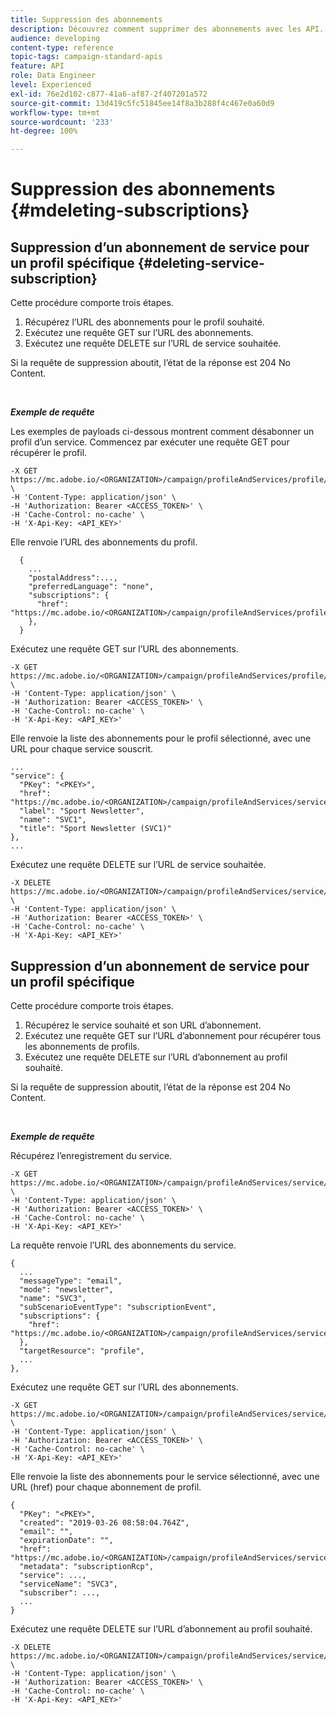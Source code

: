 ```yaml
---
title: Suppression des abonnements
description: Découvrez comment supprimer des abonnements avec les API.
audience: developing
content-type: reference
topic-tags: campaign-standard-apis
feature: API
role: Data Engineer
level: Experienced
exl-id: 76e2d102-c877-41a6-af87-2f407201a572
source-git-commit: 13d419c5fc51845ee14f8a3b288f4c467e0a60d9
workflow-type: tm+mt
source-wordcount: '233'
ht-degree: 100%

---
```


# Suppression des abonnements {#mdeleting-subscriptions}

<!--NOTE TO WRITER: There are two duplicate headings that seem to have the same content. Delete one? Rename if different?-->

## Suppression d’un abonnement de service pour un profil spécifique {#deleting-service-subscription}

Cette procédure comporte trois étapes.

1. Récupérez l’URL des abonnements pour le profil souhaité.
1. Exécutez une requête GET sur l’URL des abonnements.
1. Exécutez une requête DELETE sur l’URL de service souhaitée.

Si la requête de suppression aboutit, l’état de la réponse est 204 No Content.

<br/>

***Exemple de requête***

Les exemples de payloads ci-dessous montrent comment désabonner un profil d’un service. Commencez par exécuter une requête GET pour récupérer le profil.

```
-X GET https://mc.adobe.io/<ORGANIZATION>/campaign/profileAndServices/profile/<PKEY> \
-H 'Content-Type: application/json' \
-H 'Authorization: Bearer <ACCESS_TOKEN>' \
-H 'Cache-Control: no-cache' \
-H 'X-Api-Key: <API_KEY>'
```

Elle renvoie l’URL des abonnements du profil.

```
  {
    ...
    "postalAddress":...,
    "preferredLanguage": "none",
    "subscriptions": {
      "href": "https://mc.adobe.io/<ORGANIZATION>/campaign/profileAndServices/profile/<PKEY>/subscriptions/"
    },
  }
```

Exécutez une requête GET sur l’URL des abonnements.

```
-X GET https://mc.adobe.io/<ORGANIZATION>/campaign/profileAndServices/profile/<PKEY>/subscriptions \
-H 'Content-Type: application/json' \
-H 'Authorization: Bearer <ACCESS_TOKEN>' \
-H 'Cache-Control: no-cache' \
-H 'X-Api-Key: <API_KEY>'
```

Elle renvoie la liste des abonnements pour le profil sélectionné, avec une URL pour chaque service souscrit.

```
...
"service": {
  "PKey": "<PKEY>",
  "href": "https://mc.adobe.io/<ORGANIZATION>/campaign/profileAndServices/service/<PKEY>",
  "label": "Sport Newsletter",
  "name": "SVC1",
  "title": "Sport Newsletter (SVC1)"
},
...
```

Exécutez une requête DELETE sur l’URL de service souhaitée.

```
-X DELETE https://mc.adobe.io/<ORGANIZATION>/campaign/profileAndServices/service/<PKEY> \
-H 'Content-Type: application/json' \
-H 'Authorization: Bearer <ACCESS_TOKEN>' \
-H 'Cache-Control: no-cache' \
-H 'X-Api-Key: <API_KEY>'
```

<!-- + réponse -->

## Suppression d’un abonnement de service pour un profil spécifique

Cette procédure comporte trois étapes.

1. Récupérez le service souhaité et son URL d’abonnement.
1. Exécutez une requête GET sur l’URL d’abonnement pour récupérer tous les abonnements de profils.
1. Exécutez une requête DELETE sur l’URL d’abonnement au profil souhaité.

Si la requête de suppression aboutit, l’état de la réponse est 204 No Content.

<br/>

***Exemple de requête***

Récupérez l’enregistrement du service.

```
-X GET https://mc.adobe.io/<ORGANIZATION>/campaign/profileAndServices/service/<PKEY> \
-H 'Content-Type: application/json' \
-H 'Authorization: Bearer <ACCESS_TOKEN>' \
-H 'Cache-Control: no-cache' \
-H 'X-Api-Key: <API_KEY>'
```

La requête renvoie l’URL des abonnements du service.

```
{
  ...
  "messageType": "email",
  "mode": "newsletter",
  "name": "SVC3",
  "subScenarioEventType": "subscriptionEvent",
  "subscriptions": {
    "href": "https://mc.adobe.io/<ORGANIZATION>/campaign/profileAndServices/service/<PKEY>/subscriptions/"
  },
  "targetResource": "profile",
  ...
},
```

Exécutez une requête GET sur l’URL des abonnements.

```
-X GET https://mc.adobe.io/<ORGANIZATION>/campaign/profileAndServices/service/<PKEY>/subscriptions \
-H 'Content-Type: application/json' \
-H 'Authorization: Bearer <ACCESS_TOKEN>' \
-H 'Cache-Control: no-cache' \
-H 'X-Api-Key: <API_KEY>'
```

Elle renvoie la liste des abonnements pour le service sélectionné, avec une URL (href) pour chaque abonnement de profil.

```
{
  "PKey": "<PKEY>",
  "created": "2019-03-26 08:58:04.764Z",
  "email": "",
  "expirationDate": "",
  "href": "https://mc.adobe.io/<ORGANIZATION>/campaign/profileAndServices/service/<PKEY>/subscriptions/<PKEY>",
  "metadata": "subscriptionRcp",
  "service": ...,
  "serviceName": "SVC3",
  "subscriber": ...,
  ...
}
```

Exécutez une requête DELETE sur l’URL d’abonnement au profil souhaité.

```
-X DELETE https://mc.adobe.io/<ORGANIZATION>/campaign/profileAndServices/service/<PKEY>/subscriptions/<PKEY> \
-H 'Content-Type: application/json' \
-H 'Authorization: Bearer <ACCESS_TOKEN>' \
-H 'Cache-Control: no-cache' \
-H 'X-Api-Key: <API_KEY>'
```

<!-- + réponse -->
